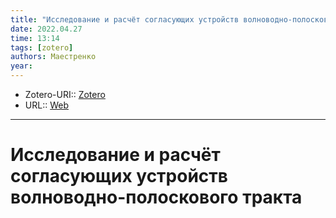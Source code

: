 ```yaml
---
title: "Исследование и расчёт согласующих устройств волноводно-полоскового тракта"
date: 2022.04.27
time: 13:14
tags: [zotero]
authors: Маестренко
year: 
---
```


- Zotero-URI:: [Zotero](zotero://select/items/@MaestrenkoIssledovanieRaschyotSoglasuyushchih)
- URL:: [Web]()

---

# Исследование и расчёт согласующих устройств волноводно-полоскового тракта

